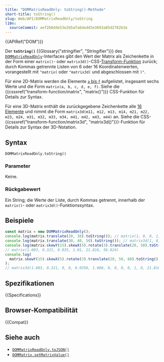 ```yaml
---
title: "DOMMatrixReadOnly: toString()-Methode"
short-title: toString()
slug: Web/API/DOMMatrixReadOnly/toString
l10n:
  sourceCommit: aef2b0dde53e2b5afa6dedd3e3693a85d2782b3e
---
```


{{APIRef("DOM")}}

Der **`toString()`** {{Glossary("stringifier", "Stringifier")}} des [`DOMMatrixReadOnly`](/de/docs/Web/API/DOMMatrixReadOnly)-Interfaces gibt den Wert der Matrix als Zeichenkette in der Form einer `matrix()`- oder `matrix3d()`-CSS-[Transform-Funktion](/de/docs/Web/CSS/transform-function) zurück; durch Kommas getrennte Listen von 6 oder 16 Koordinatenwerten, vorangestellt mit `"matrix(` oder `"matrix3d(` und abgeschlossen mit `)"`.

Für eine 2D-Matrix werden die Elemente [`a` bis `f`](/de/docs/Web/API/DOMMatrix#a) aufgelistet, insgesamt sechs Werte und die Form `matrix(a, b, c, d, e, f)`. Siehe die {{cssxref("transform-function/matrix", "matrix()")}} CSS-Funktion für Details zur Syntax.

Für eine 3D-Matrix enthält die zurückgegebene Zeichenkette alle [16 Elemente](/de/docs/Web/API/DOMMatrix#m11) und nimmt die Form `matrix3d(m11, m12, m13, m14, m21, m22, m23, m24, m31, m32, m33, m34, m41, m42, m43, m44)` an. Siehe die CSS-{{cssxref("transform-function/matrix3d", "matrix3d()")}}-Funktion für Details zur Syntax der 3D-Notation.

## Syntax

```js-nolint
DOMMatrixReadOnly.toString()
```

### Parameter

Keine.

### Rückgabewert

Ein String; die Werte der Liste, durch Kommas getrennt, innerhalb der `matrix()`- oder `matrix3d()`-Funktionssyntax.

## Beispiele

```js
const matrix = new DOMMatrixReadOnly();
console.log(matrix.translate(20, 30).toString()); // matrix(1, 0, 0, 1, 20, 30)
console.log(matrix.translate(30, 40, 50).toString()); // matrix3d(1, 0, 0, 0, 0, 1, 0, 0, 0, 0, 1, 0, 30, 40, 50, 1)
console.log(matrix.skewY(15).skewX(5).rotate(3).translate(20, 50).toString());
// matrix(1.003, 0.321, 0.035, 1.01, 21.816, 56.824)
console.log(
  matrix.skewY(15).skewX(5).rotate(3).translate(20, 50, 60).toString(),
);
// matrix3d(1.003, 0.321, 0, 0, 0.0350, 1.008, 0, 0, 0, 0, 1, 0, 21.816, 56.824, 60, 1)
```

## Spezifikationen

{{Specifications}}

## Browser-Kompatibilität

{{Compat}}

## Siehe auch

- [`DOMMatrixReadOnly.toJSON()`](/de/docs/Web/API/DOMMatrixReadOnly/toJSON)
- [`DOMMatrix.setMatrixValue()`](/de/docs/Web/API/DOMMatrix/setMatrixValue)
